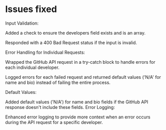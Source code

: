 # Issues fixed

Input Validation:

Added a check to ensure the developers field exists and is an array.

Responded with a 400 Bad Request status if the input is invalid.

Error Handling for Individual Requests:

Wrapped the GitHub API request in a try-catch block to handle errors for each individual developer.

Logged errors for each failed request and returned default values ('N/A' for name and bio) instead of failing the entire process.

Default Values:

Added default values ('N/A') for name and bio fields if the GitHub API response doesn't include these fields.
Error Logging:

Enhanced error logging to provide more context when an error occurs during the API request for a specific developer.
